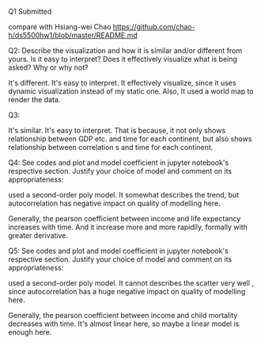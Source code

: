 Q1
Submitted




compare with Hsiang-wei Chao
https://github.com/chao-h/ds5500hw1/blob/master/README.md

Q2:
Describe the visualization and how it is similar and/or different from yours. Is it easy to interpret? Does it
effectively visualize what is being asked? Why or why not?

It's different. It's easy to interpret. It effectively visualize, since it uses dynamic visualization instead of my static one. Also, It used a world map to render the data.

Q3:

It's similar. It's easy to interpret. 
That is because, it not only shows relationship between GDP etc. and time for each continent, but also shows relationship between correlation s and time for each continent.

Q4:
See codes and plot and model coefficient in jupyter notebook's respective section.
Justify your choice of model and comment on its appropriateness:

used a second-order poly model. It somewhat describes the trend, but autocorrelation has negative impact on quality of modelling here.

Generally, the pearson coefficient between income and life
expectancy increases with time. And it increase more and more rapidlly, formally with greater derivative.

Q5:
See codes and plot and model coefficient in jupyter notebook's respective section.
Justify your choice of model and comment on its appropriateness:

used a second-order poly model. It cannot describes the scatter very well , since autocorrelation has a huge negative impact on quality of modelling here.

Generally, the pearson coefficient between income and child mortality decreases with time. It's almost linear here, so maybe a linear model is enough here.


